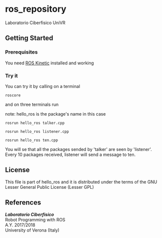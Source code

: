 # ros_repository
Laboratorio Ciberfisico UniVR

## Getting Started

### Prerequisites

You need [ROS Kinetic](http://wiki.ros.org/kinetic/Installation) installed and working

### Try it

You can try it by calling on a terminal

```
roscore
```
and on three terminals run

note: hello_ros is the package's name in this case


```
rosrun hello_ros talker.cpp
```

```
rosrun hello_ros listener.cpp
```

```
rosrun hello_ros ten.cpp
```

You will se that all the packages sended by 'talker' are seen by 'listener'. Every 10 packages received, listener  will send a message to ten.

## License

This file is part of hello_ros and it is distributed under the terms of the GNU Lesser General Public License (Lesser GPL)

## References

***Laboratorio Ciberfisico*** <br >
Robot Programming with ROS <br >
A.Y. 2017/2018 <br >
University of Verona (Italy)
